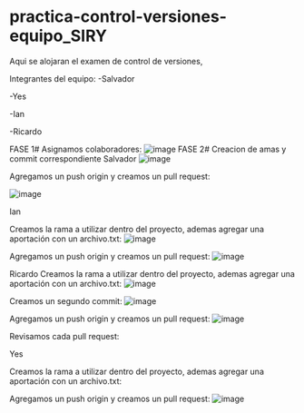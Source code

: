 # practica-control-versiones-equipo_SIRY
Aqui se alojaran el examen de control de versiones,

Integrantes del equipo:
-Salvador

-Yes

-Ian

-Ricardo

FASE 1#
Asignamos colaboradores:
![image](https://github.com/user-attachments/assets/324542e3-d25f-4b11-8216-afb5c03dba08)
FASE 2# Creacion de amas y commit correspondiente
Salvador 
![image](https://github.com/user-attachments/assets/1f8c2026-980f-40db-9944-9ef32e86fe27)

Agregamos un push origin y creamos un pull request:

![image](https://github.com/user-attachments/assets/a9084058-e2c0-4149-9197-f8b0c7d29d7e)



Ian 

Creamos la rama a utilizar dentro del proyecto, ademas agregar una aportación con un archivo.txt:
![image](https://github.com/user-attachments/assets/92ed3dd1-770d-49f0-8214-7242b652f406)


Agregamos un push origin y creamos un pull request:
![image](https://github.com/user-attachments/assets/30f6b9f9-c33f-4467-9d0c-5ec56e6b2953)



Ricardo
Creamos la rama a utilizar dentro del proyecto, ademas agregar una aportación con un archivo.txt:
![image](https://github.com/user-attachments/assets/0c1535f0-5986-40bf-b33f-96ef8f6ebdd4)

Creamos un segundo commit:
![image](https://github.com/user-attachments/assets/dc36bdd2-8542-4603-b1a0-2178d5959a9a)

Agregamos un push origin y creamos un pull request:
![image](https://github.com/user-attachments/assets/d4098df9-b856-4d9d-9a12-cd28ee33f163)

Revisamos cada pull request:


Yes 


Creamos la rama a utilizar dentro del proyecto, ademas agregar una aportación con un archivo.txt:

Agregamos un push origin y creamos un pull request:
![image](https://github.com/user-attachments/assets/4798a4f5-17e6-4e5e-af50-7127420717cd)




